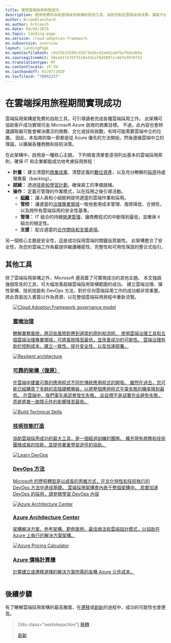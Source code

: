 ```yaml
---
title: 實現雲端採用旅程成功
description: 使用免費的自助雲端採用架構和其他工具，協助您制定雲端採用決策，讓客戶達到成功。
author: BrianBlanchard
ms.author: brblanch
ms.date: 04/04/2019
ms.topic: landing-page
ms.service: cloud-adoption-framework
ms.subservice: overview
layout: LandingPage
ms.openlocfilehash: c9e33b32590cd3b73e5bc42a662abf5ef6de36da
ms.sourcegitcommit: 58ea417a7df3318e3d1a76d3807cc4e7e3976f52
ms.translationtype: MT
ms.contentlocale: zh-TW
ms.lasthandoff: 03/07/2020
ms.locfileid: "78892237"
---
```

# <a name="enable-success-during-a-cloud-adoption-journey"></a>在雲端採用旅程期間實現成功

雲端採用架構是免費的自助工具，可引導讀者完成各種雲端採用工作。 此架構可協助客戶成功實現可由 Microsoft Azure 啟用的商業目標。 不過，此內容也會辨識讀取器可能會解決廣泛的商務、文化或技術挑戰，有時可能需要雲端中立的位置。 因此，本指南的每一節都是從 Azure 優先的方法開始，然後遵循雲端中立的理論，以擴展各種商務和技術決策。

在此架構中，啟用是一種核心主題。 下列檢查清單會逐項列出基本的雲端採用原則，確保 IT 和企業都能成功地考慮採用旅程：

- **計畫：** 建立清楚的[商業成果](../strategy/business-outcomes/index.md)、清楚定義的[數位資產](../digital-estate/index.md)，以及充分瞭解的[採用](../migrate/migration-considerations/prerequisites/migration-backlog-review.md)待處理專案（backlog）。
- **就緒：** 透過[技能和學習計劃](../ready/suggested-skills.md)，確保員工的準備就緒。
- **操作：** 定義可管理的作業模式，以在採用之後引導活動。
  - **[組織](../organize/index.md)：** 讓人員和小組能夠提供適當的雲端作業和採用。
  - **管控：** 讓適當的[治理專業領域](../govern/index.md)一致地套用成本管理、風險降低、合規性，以及跨所有雲端採用的安全性基準。
  - **管理：** IT 組合的持續[營運管理](../manage/index.md)，讓商務程式的中斷降到最低，並確保 it 組合的穩定性。
  - **支援：** 配合適當的[合作關係和支援選項](../migrate/migration-considerations/assess/partnership-options.md)。

另一個核心主題是安全性，這是成功採用雲端的關鍵品質屬性。 此架構整合了安全性，為您的雲端工作負載提供維護機密性、完整性和可用性保證的整合式指引。 

## <a name="additional-tools"></a>其他工具

除了雲端採用架構之外，Microsoft 還涵蓋了可實現成功的其他主題。 本文強調幾個常見的工具，可大幅改善超越雲端採用架構範圍的成功。 建立雲端治理、彈性架構、技術技能和 DevOps 方法，對於任何雲端採用工作的成功都非常重要。 將此頁面加入書簽以作為資源，以在整個雲端採用旅程中重新流覽。

<!-- markdownlint-disable MD033 -->

<ul class="panelContent cardsH">
<li style="display: flex; flex-direction: column;">
    <a href="../govern/guides/index.md" style="display: flex; flex-direction: column; flex: 1 0 auto;">
        <div class="cardSize" style="flex: 1 0 auto; display: flex;">
            <div class="cardPadding" style="display: flex;">
                <div class="card">
                    <div class="cardImageOuter">
                        <div class="cardImage bgdAccent1">
                            <img alt="Cloud Adoption Framework governance model" src="../_images/operational-transformation-govern-highres.png" data-linktype="external" />
                        </div>
                    </div>
                    <div class="cardText">
                        <h3>雲端治理</h3>
                        <p>瞭解業務風險，將這些風險對應到適當的原則和流程。 使用雲端治理工具和五個雲端治理專業領域，可將風險降至最低，並改善成功的可能性。 雲端治理有助於控制成本、建立一致性、提升安全性，以及加速部署。</p>
                    </div>
                </div>
            </div>
        </div>
    </a>
</li>
<li style="display: flex; flex-direction: column;">
    <a href="https://docs.microsoft.com/azure/architecture/framework/resiliency/overview" style="display: flex; flex-direction: column; flex: 1 0 auto;">
        <div class="cardSize" style="flex: 1 0 auto; display: flex;">
            <div class="cardPadding" style="display: flex;">
                <div class="card">
                    <div class="cardImageOuter">
                        <div class="cardImage bgdAccent1">
                            <img alt="Resilient architecture" src="https://docs.microsoft.com/azure/architecture/resiliency/images/redundancy.svg" data-linktype="external" />
                        </div>
                    </div>
                    <div class="cardText">
                        <h3>可靠的架構（復原）</h3>
                        <p>在雲端中建置可靠的應用程式不同於傳統應用程式的開發。 雖然在過去，您可能已經購買了多餘的高階硬體層級，以將整個應用程式平臺失敗的機率降到最低。 在雲端中，我們事先承認會發生失敗。 此目標不是試著完全避免失敗，而是將單一故障元件的影響降至最低。</p>
                    </div>
                </div>
            </div>
        </div>
    </a>
</li>
<li style="display: flex; flex-direction: column;">
    <a href="../ready/suggested-skills.md" style="display: flex; flex-direction: column; flex: 1 0 auto;">
        <div class="cardSize" style="flex: 1 0 auto; display: flex;">
            <div class="cardPadding" style="display: flex;">
                <div class="card">
                    <div class="cardImageOuter">
                        <div class="cardImage bgdAccent1">
                            <img alt="Build Technical Skills" src="https://docs.microsoft.com/media/learn/Product/Learn/learningpath_graphic.svg" data-linktype="external" />
                        </div>
                    </div>
                    <div class="cardText">
                        <h3>技術技能打造</h3>
                        <p>協助雲端採用成功的最大工具，是一個經過訓練的團隊。 擴充現有商務和技術團隊成員的技能，並提供著重學習途徑的協助。</p>
                    </div>
                </div>
            </div>
        </div>
    </a>
</li>
<li style="display: flex; flex-direction: column;">
    <a href="https://docs.microsoft.com/azure/devops/learn/" style="display: flex; flex-direction: column; flex: 1 0 auto;">
        <div class="cardSize" style="flex: 1 0 auto; display: flex;">
            <div class="cardPadding" style="display: flex;">
                <div class="card">
                    <div class="cardImageOuter">
                        <div class="cardImage bgdAccent1">
                            <img alt="Learn DevOps" src="https://docs.microsoft.com/azure/devops/learn/_img/learn-devops.svg" data-linktype="external" />
                        </div>
                    </div>
                    <div class="cardText">
                        <h3>DevOps 方法</h3>
                        <p>Microsoft 的歷程轉型是以成長的思維方式，在文化特性和技術執行的 DevOps 方法中達成基礎。 雲端採用架構會內嵌于整個架構中。 若要加速 DevOps 的採用，請參閱學習 DevOps 內容</p>
                    </div>
                </div>
            </div>
        </div>
    </a>
</li>
<li style="display: flex; flex-direction: column;">
    <a href="https://docs.microsoft.com/azure/architecture/" style="display: flex; flex-direction: column; flex: 1 0 auto;">
        <div class="cardSize" style="flex: 1 0 auto; display: flex;">
            <div class="cardPadding" style="display: flex;">
                <div class="card">
                    <div class="cardImageOuter">
                        <div class="cardImage bgdAccent1">
                            <img alt="Azure Architecture Center" src="https://docs.microsoft.com/azure/architecture/example-scenario/data/media/architecture-data-warehouse.png" data-linktype="external" />
                        </div>
                    </div>
                    <div class="cardText">
                        <h3>Azure Architecture Center</h3>
                        <p>架構解決方案、參考架構、範例案例、最佳做法和雲端設計模式，以協助在 Azure 上執行的解決方案架構。</p>
                    </div>
                </div>
            </div>
        </div>
    </a>
</li>
<li style="display: flex; flex-direction: column;">
    <a href="https://azure.microsoft.com/pricing/calculator/" style="display: flex; flex-direction: column; flex: 1 0 auto;">
        <div class="cardSize" style="flex: 1 0 auto; display: flex;">
            <div class="cardPadding" style="display: flex;">
                <div class="card">
                    <div class="cardImageOuter">
                        <div class="cardImage bgdAccent1">
                            <img alt="Azure Pricing Calculator" src="../_images/calculator-preview.png" data-linktype="external" />
                        </div>
                    </div>
                    <div class="cardText">
                        <h3>Azure 價格計算機</h3>
                        <p>計算建立或遷移選擇的解決方案所需的各種 Azure 元件成本。</p>
                    </div>
                </div>
            </div>
        </div>
    </a>
</li>
</ul>

<!-- markdownlint-enable MD033 -->

## <a name="next-steps"></a>後續步驟

有了瞭解雲端採用架構的最高層面，在[遷移](./migrate.md)或[創新](./innovate.md)的過程中，成功的可能性也會更高。

> [!div class="nextstepaction"]
> [移轉](./migrate.md)
>
> [創新](./innovate.md)
